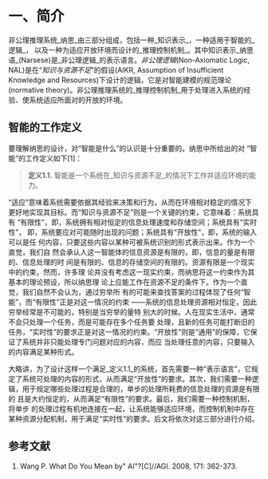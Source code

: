 # 一、简介

非公理推理系统_纳思_由三部分组成，包括一种_知识表示_，一种适用于智能的_逻辑_， 以及一种为适应开放环境而设计的_推理控制机制_。其中知识表示_纳思语_(Narsese)是_非公理逻辑_的表示语言。_非公理逻辑_(Non-Axiomatic Logic, NAL)是在“_知识与资源不足_”的假设(AIKR, Assumption of Insufficient Knowledge and Resources)下设计的逻辑，它是对智能建模的规范理论(normative theory)。非公理推理系统的_推理控制机制_用于处理进入系统的经验、使系统适应所面对的开放的环境。

## 智能的工作定义

要理解纳思的设计，对“智能是什么”的认识是十分重要的。纳思中所给出的对 “智能”的工作定义如下\[1]：

> **定义1.1.** 智能是一个系统在_知识与资源不足_的情况下工作并适应环境的能力。

“适应”意味着系统需要依据其经验来决策和行为，从而在环境相对稳定的情况下 更好地实现其目标。而“知识与资源不足”则是一个关键的约束，它意味着：系统具有 “有限性”，即，系统拥有相对恒定的信息处理速度和存储空间；系统具有“实时性”， 即，系统要应对可能随时出现的问题；系统具有“开放性”，即，系统的输入可以是任 何内容，只要这些内容以某种可被系统识别的形式表示出来。作为一个直觉，我们自 然会承认人这一智能体的信息资源是有限的，即，信息的量是有限的、信息处理的时 间是有限的、信息的存储空间的有限的。资源有限是一个现实中的约束，然而，许多理 论并没有考虑这一现实约束，而纳思将这一约束作为其基本的理论预设，所以纳思理 论上应能工作在资源不足的条件下。作为一个直觉，我们自然不会认为，通过穷举所 有的可能来查找答案的过程体现了任何“智能”，而“有限性”正是对这一情况的约束 ——系统的信息处理资源相对恒定，因此穷举经常是不可能的，特别是当穷举的量特 别大的时候。人在现实生活中，通常不会只处理一个任务，而是可能存在多个任务要 处理，且新的任务可能打断旧的任务，“实时性”的要求正是对这一情况的约束。“开放性”则是“通用”的保障，它保证了系统并非只能处理专门问题对应的内容，而应 当处理任意的内容，只要输入的内容满足某种形式。

大略讲，为了设计这样一个满足_定义1.1_的系统，首先需要一种“表示语言”，它规 定了系统可处理的内容的形式，从而满足“开放性”的要求。其次，我们需要一种逻辑，用于规定哪些处理过程是合理的，单步的处理所耗费的信息处理的资源是有限的 且是大约恒定的，从而满足“有限性”的要求。最后，我们需要一种控制机制，将单步 的处理过程有机地连接在一起，让系统能够适应环境，而控制机制中存在某种资源分配机制，用于满足“实时性”的要求。后文将依次对这三部分进行介绍。

## 参考文献

1. Wang P. What Do You Mean by" AI"?\[C]//AGI. 2008, 171: 362-373.
